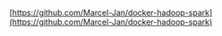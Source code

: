 [https://github.com/Marcel-Jan/docker-hadoop-spark](https://github.com/Marcel-Jan/docker-hadoop-spark)